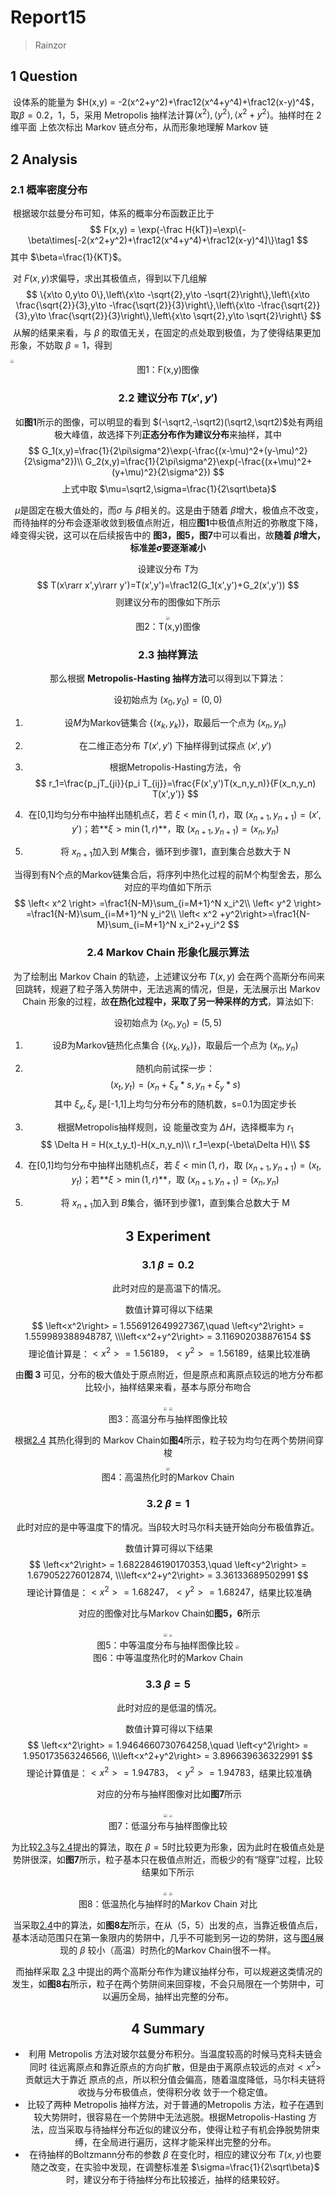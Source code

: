 # Report15

> Rainzor

## 1 Question

​	设体系的能量为 $H(x,y) = -2(x^2+y^2)+\frac12(x^4+y^4)+\frac12(x-y)^4$，取$\beta=0.2，1， 5$，采用 Metropolis 抽样法计算$\left< x^2 \right> ,\left< y^2 \right> , \left< x^2 +y^2\right>$。抽样时在 2 维平面 上依次标出 Markov 链点分布，从而形象地理解 Markov 链

## 2 Analysis

### 2.1 概率密度分布

​	根据玻尔兹曼分布可知，体系的概率分布函数正比于
$$
F(x,y) = \exp(-\frac H{kT})=\exp\{-\beta\times[-2(x^2+y^2)+\frac12(x^4+y^4)+\frac12(x-y)^4]\}\tag1
$$
其中 $\beta=\frac{1}{KT}$。

​	对 $F(x,y)$求偏导，求出其极值点，得到以下几组解
$$
\{x\to 0,y\to 0\},\left\{x\to -\sqrt{2},y\to -\sqrt{2}\right\},\left\{x\to \frac{\sqrt{2}}{3},y\to -\frac{\sqrt{2}}{3}\right\},\left\{x\to -\frac{\sqrt{2}}{3},y\to \frac{\sqrt{2}}{3}\right\},\left\{x\to \sqrt{2},y\to \sqrt{2}\right\}
$$
​	从解的结果来看，与 $\beta$ 的取值无关，在固定的点处取到极值，为了使得结果更加形象，不妨取 $\beta = 1$，得到

<img src=".\img\Fxy_beta1.png" style="zoom: 33%;" />

<center> 图1：F(x,y)图像


### 2.2 建议分布 $T(x',y')$

​	如**图1**所示的图像，可以明显的看到 $(-\sqrt2,-\sqrt2)(\sqrt2,\sqrt2)$处有两组极大峰值，故选择下列**正态分布作为建议分布**来抽样，其中
$$
G_1(x,y)=\frac{1}{2\pi\sigma^2}\exp(-\frac{(x-\mu)^2+(y-\mu)^2}{2\sigma^2})\\
G_2(x,y)=\frac{1}{2\pi\sigma^2}\exp(-\frac{(x+\mu)^2+(y+\mu)^2}{2\sigma^2})
$$
​	上式中取 $\mu=\sqrt2,\sigma=\frac{1}{2\sqrt\beta}$

​	$\mu$是固定在极大值处的，而$\sigma$ 与 $\beta$相关的。这是由于随着 $\beta$增大，极值点不改变，而待抽样的分布会逐渐收敛到极值点附近，相应**图1**中极值点附近的弥散度下降，峰变得尖锐，这可以在后续报告中的 **图3，图5，图7**中可以看出，故**随着 $\beta$增大，标准差$\sigma$要逐渐减小**

设建议分布 $T$为
$$
T(x\rarr x',y\rarr y')=T(x',y')=\frac12(G_1(x',y')+G_2(x',y'))
$$
则建议分布的图像如下所示<a id="ch2.3"> </a>

<img src=".\img\Txy_beta1.png" style="zoom:33%;" />

<center> 图2：T(x,y)图像

### 2.3 抽样算法

那么根据 **Metropolis-Hasting 抽样方法**可以得到以下算法：

设初始点为 $(x_0,y_0)=(0,0)$

1. 设$M$为Markov链集合 $\{(x_k,y_k)\}$，取最后一个点为 $(x_{n},y_n)$

2. 在二维正态分布 $T(x',y')$ 下抽样得到试探点 $(x',y')$

3. 根据Metropolis-Hasting方法，令
   $$
   r_1=\frac{p_jT_{ji}}{p_i T_{ij}}=\frac{F(x',y')T(x_n,y_n)}{F(x_n,y_n) T(x',y')}
   $$

4. 在[0,1]均匀分布中抽样出随机点$\xi$，若 $\xi<\min(1,r)$，取 $(x_{n+1},y_{n+1})=(x',y')$；若**$\xi>\min(1,r)$**，取 $(x_{n+1},y_{n+1})=(x_{n},y_{n})$

5. 将 $x_{n+1}$加入到 $M$集合，循环到步骤1，直到集合总数大于 N 

​	当得到有N个点的Markov链集合后，将序列中热化过程的前M个构型舍去，那么对应的平均值如下所示<a id="ch2.4"> </a>
$$
\left< x^2 \right> =\frac1{N-M}\sum_{i=M+1}^N x_i^2\\
\left< y^2 \right> =\frac1{N-M}\sum_{i=M+1}^N y_i^2\\
\left< x^2 +y^2\right>=\frac1{N-M}\sum_{i=M+1}^N x_i^2+y_i^2
$$

### 2.4 Markov Chain 形象化展示算法

​	为了绘制出 Markov Chain 的轨迹，上述建议分布 $T(x,y)$ 会在两个高斯分布间来回跳转，规避了粒子落入势阱中，无法逃离的情况，但是，无法展示出 Markov Chain 形象的过程，故**在热化过程中，采取了另一种采样的方式**，算法如下:

设初始点为 $(x_0,y_0)=(5,5)$

1. 设$B$为Markov链热化点集合 $\{(x_k,y_k)\}$，取最后一个点为 $(x_{n},y_n)$

2. 随机向前试探一步：
   $$
   (x_t,y_t)=(x_n+\xi_x*s,y_n+\xi_y*s)
   $$
   其中 $\xi_x,\xi_y$ 是[-1,1]上均匀分布分布的随机数，s=0.1为固定步长

3. 根据Metropolis抽样规则，设 能量改变为 $\Delta H$，选择概率为 $r_1$
   $$
   \Delta H = H(x_t,y_t)-H(x_n,y_n)\\
   r_1=\exp(-\beta\Delta H)\\
   $$

4. 在[0,1]均匀分布中抽样出随机点$\xi$，若 $\xi<\min(1,r)$，取 $(x_{n+1},y_{n+1})=(x_t,y_t)$；若**$\xi>\min(1,r)$**，取 $(x_{n+1},y_{n+1})=(x_{n},y_{n})$

5. 将 $x_{n+1}$加入到 $B$集合，循环到步骤1，直到集合总数大于 M



## 3 Experiment

### 3.1 $\beta=0.2$

​	此时对应的是高温下的情况。

​	数值计算可得以下结果
$$
\left<x^2\right> = 1.556912649927367,\quad \left<y^2\right> = 1.559989388948787, \\\left<x^2+y^2\right> = 3.116902038876154
$$
​	理论值计算是：$< x^2 > = 1.56189， < y^2 >= 1.56189$，结果比较准确

​	由**图 3** 可见，分布的极大值处于原点附近，但是原点和离原点较远的地方分布都比较小，抽样结果来看，基本与原分布吻合

<center><half>
	<img src=".\img\Boltzmann_0.2.png" style="zoom:33%;" />
	<img src=".\img\sample_0.2.png" style="zoom:30%;" />
<center> 图3：高温分布与抽样图像比较


​	根据<a href="#ch2.4">2.4</a> 其热化得到的 Markov Chain如**图4**所示，粒子较为均匀在两个势阱间穿梭<a id="graph4"> </a>

<img src=".\img\burn_points_0.2.png" style="zoom: 33%;" />

<center> 图4：高温热化时的Markov Chain 

### 3.2 $\beta=1$

​	此时对应的是中等温度下的情况。当β较大时马尔科夫链开始向分布极值靠近。

​	数值计算可得以下结果
$$
\left<x^2\right> = 1.6822846190170353,\quad \left<y^2\right> = 1.679052276012874, \\\left<x^2+y^2\right> = 3.36133689502991
$$
​	理论计算值是：$< x^2 > = 1.68247， < y^2 >= 1.68247$，结果比较准确

​	对应的图像对比与Markov Chain如**图5，6**所示

<center><half>
	<img src=".\img\Boltzmann_1.png" style="zoom:33%;" />
	<img src=".\img\sample_1.png" style="zoom:27%;" />
<center> 图5：中等温度分布与抽样图像比较


<img src=".\img\burn_points_1.png" style="zoom: 33%;" />

<center> 图6：中等温度热化时的Markov Chain 

### 3.3 $\beta=5$

​	此时对应的是低温的情况。

​	数值计算可得以下结果
$$
\left<x^2\right> = 1.9464660730764258,\quad \left<y^2\right> = 1.950173563246566, \\\left<x^2+y^2\right> = 3.896639636322991
$$
​	理论计算值是：$< x^2 > = 1.94783， < y^2 >= 1.94783$，结果比较准确

​	对应的分布与抽样图像对比如**图7**所示
<center><half>
	<img src=".\img\Boltzmann_5.png" style="zoom:33%;" />
	<img src=".\img\sample_5.png" style="zoom:27%;" />
<center> 图7：低温分布与抽样图像比较

​	为比较<a href="#ch2.3">2.3</a>与<a href="#ch2.4">2.4</a>提出的算法，取在 $\beta=5$时比较更为形象，因为此时在极值点处是势阱很深，如**图7**所示，粒子基本只在极值点附近，而极少的有“隧穿”过程，比较结果如下所示

<center><half>
	<img src=".\img\burn_points_5.png" style="zoom:33%;" />
	<img src=".\img\mcmc_5.png" style="zoom:33%;" />
<center> 图8：低温热化与抽样时的Markov Chain 对比

​	当采取<a href="#ch2.4">2.4</a>中的算法，如**图8左**所示，在从（5，5）出发的点，当靠近极值点后，基本活动范围只在第一象限内的势阱中，几乎不可能到另一边的势阱，这与<a href="#graph4">图4</a>展现的 $\beta$ 较小（高温）时热化的Markov Chain很不一样。

​	而抽样采取 <a href="#ch2.3">2.3</a> 中提出的两个高斯分布作为建议抽样分布，可以规避这类情况的发生，如**图8右**所示，粒子在两个势阱间来回穿梭，不会只局限在一个势阱中，可以遍历全局，抽样出完整的分布。

## 4 Summary

- 利用 Metropolis 方法对玻尔兹曼分布积分。当温度较高的时候马克科夫链会同时 往远离原点和靠近原点的方向扩散，但是由于离原点较远的点对$< x^2 >$贡献远大于靠近 原点的点，所以积分值会偏高，随着温度降低，马尔科夫链将收拢与分布极值点，使得积分收 敛于一个稳定值。
- 比较了两种 Metropolis 抽样方法，对于普通的Metropolis 方法，粒子在遇到较大势阱时，很容易在一个势阱中无法逃脱。根据Metropolis-Hasting 方法，应当采取与待抽样分布近似的建议分布，使得让粒子有机会挣脱势阱束缚，在全局进行遍历，这样才能采样出完整的分布。
- 在待抽样的Boltzmann分布的参数 $\beta$ 在变化时，相应的建议分布 $T(x,y)$也要随之改变，在实验中发现，在调整标准差 $\sigma=\frac{1}{2\sqrt\beta}$ 时，建议分布于待抽样分布比较接近，抽样的结果较好。
